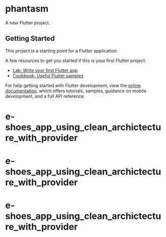 # phantasm

A new Flutter project.

## Getting Started

This project is a starting point for a Flutter application.

A few resources to get you started if this is your first Flutter project:

- [Lab: Write your first Flutter app](https://docs.flutter.dev/get-started/codelab)
- [Cookbook: Useful Flutter samples](https://docs.flutter.dev/cookbook)

For help getting started with Flutter development, view the
[online documentation](https://docs.flutter.dev/), which offers tutorials,
samples, guidance on mobile development, and a full API reference.
# e-shoes_app_using_clean_archictecture_with_provider
# e-shoes_app_using_clean_archictecture_with_provider
# e-shoes_app_using_clean_archictecture_with_provider
